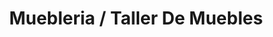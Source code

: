 ---
title: "Muebleria / Taller De Muebles"
url: /bogota-d-c/muebleria-taller-de-muebles/
shop: Möbel
---